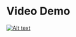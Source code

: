 # Video Demo
[![Alt text](https://img.youtube.com/vi/Ixxo1UJLdlE/0.jpg)](https://www.youtube.com/watch?v=Ixxo1UJLdlE)
